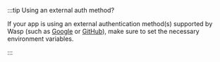 :::tip Using an external auth method?

If your app is using an external authentication method(s) supported by Wasp (such as [Google](#) or [GitHub](#)), make sure to set the necessary environment variables.
<!-- TODO: update the links -->
:::
